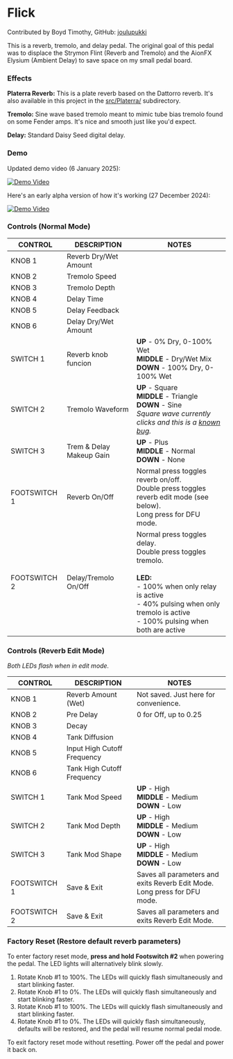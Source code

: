 # Flick

Contributed by Boyd Timothy, GitHub: [joulupukki](https://github.com/joulupukki)

This is a reverb, tremolo, and delay pedal. The original goal of this pedal was to displace the Strymon Flint (Reverb and Tremolo) and the AionFX Elysium (Ambient Delay) to save space on my small pedal board.

### Effects

**Platerra Reverb:** This is a plate reverb based on the Dattorro reverb. It's also available in this project in the [src/Platerra/](src/Platerra/) subdirectory.

**Tremolo:** Sine wave based tremolo meant to mimic tube bias tremolo found
on some Fender amps. It's nice and smooth just like you'd expect.

**Delay:** Standard Daisy Seed digital delay.

### Demo

Updated demo video (6 January 2025):

[![Demo Video](https://img.youtube.com/vi/RR4Hccq0VbE/0.jpg)](https://www.youtube.com/watch?v=RR4Hccq0VbE)

Here's an early alpha version of how it's working (27 December 2024):

[![Demo Video](https://img.youtube.com/vi/-sD-U93r3Rw/0.jpg)](https://youtu.be/-sD-U93r3Rw)

### Controls (Normal Mode)

| CONTROL | DESCRIPTION | NOTES |
|-|-|-|
| KNOB 1 | Reverb Dry/Wet Amount |  |
| KNOB 2 | Tremolo Speed |  |
| KNOB 3 | Tremolo Depth |  |
| KNOB 4 | Delay Time |  |
| KNOB 5 | Delay Feedback |  |
| KNOB 6 | Delay Dry/Wet Amount |  |
| SWITCH 1 | Reverb knob funcion | **UP** - 0% Dry, 0-100% Wet<br/>**MIDDLE** - Dry/Wet Mix<br/>**DOWN** - 100% Dry, 0-100% Wet |
| SWITCH 2 | Tremolo Waveform | **UP** - Square<br/>**MIDDLE** - Triangle<br/>**DOWN** - Sine<br/>*Square wave currently clicks and this is a [known bug](https://github.com/joulupukki/hothouse-effects/issues/9).* |
| SWITCH 3 | Trem & Delay Makeup Gain | **UP** - Plus<br/>**MIDDLE** - Normal<br/>**DOWN** - None |
| FOOTSWITCH 1 | Reverb On/Off | Normal press toggles reverb on/off.<br/>Double press toggles reverb edit mode (see below).<br/>Long press for DFU mode. |
| FOOTSWITCH 2 | Delay/Tremolo On/Off | Normal press toggles delay.<br/>Double press toggles tremolo.<br/><br/>**LED:**<br/>- 100% when only relay is active<br/>- 40% pulsing when only tremolo is active<br/>- 100% pulsing when both are active |

### Controls (Reverb Edit Mode)
*Both LEDs flash when in edit mode.*

| CONTROL | DESCRIPTION | NOTES |
|-|-|-|
| KNOB 1 | Reverb Amount (Wet) | Not saved. Just here for convenience. |
| KNOB 2 | Pre Delay | 0 for Off, up to 0.25 |
| KNOB 3 | Decay |  |
| KNOB 4 | Tank Diffusion |  |
| KNOB 5 | Input High Cutoff Frequency |  |
| KNOB 6 | Tank High Cutoff Frequency |  |
| SWITCH 1 | Tank Mod Speed | **UP** - High<br/>**MIDDLE** - Medium<br/>**DOWN** - Low |
| SWITCH 2 | Tank Mod Depth | **UP** - High<br/>**MIDDLE** - Medium<br/>**DOWN** - Low |
| SWITCH 3 | Tank Mod Shape | **UP** - High<br/>**MIDDLE** - Medium<br/>**DOWN** - Low |
| FOOTSWITCH 1 | Save & Exit | Saves all parameters and exits Reverb Edit Mode.<br/>Long press for DFU mode. |
| FOOTSWITCH 2 | Save & Exit | Saves all parameters and exits Reverb Edit Mode. |

### Factory Reset (Restore default reverb parameters)

To enter factory reset mode, **press and hold** **Footswitch #2** when powering the pedal. The LED lights will alternatively blink slowly.

1. Rotate Knob #1 to 100%. The LEDs will quickly flash simultaneously and start blinking faster.
2. Rotate Knob #1 to 0%. The LEDs will quickly flash simultaneously and start blinking faster.
3. Rotate Knob #1 to 100%. The LEDs will quickly flash simultaneously and start blinking faster.
4. Rotate Knob #1 to 0%. The LEDs will quickly flash simultaneously, defaults will be restored, and the pedal will resume normal pedal mode.

To exit factory reset mode without resetting. Power off the pedal and power it back on.